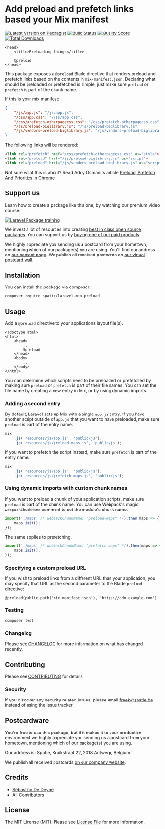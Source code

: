 # Add preload and prefetch links based your Mix manifest

[![Latest Version on Packagist](https://img.shields.io/packagist/v/spatie/laravel-mix-preload.svg?style=flat-square)](https://packagist.org/packages/spatie/laravel-mix-preload)
[![Build Status](https://img.shields.io/travis/spatie/laravel-mix-preload/master.svg?style=flat-square)](https://travis-ci.org/spatie/laravel-mix-preload)
[![Quality Score](https://img.shields.io/scrutinizer/g/spatie/laravel-mix-preload.svg?style=flat-square)](https://scrutinizer-ci.com/g/spatie/laravel-mix-preload)
[![Total Downloads](https://img.shields.io/packagist/dt/spatie/laravel-mix-preload.svg?style=flat-square)](https://packagist.org/packages/spatie/laravel-mix-preload)

```blade
<head>
    <title>Preloading things</title>

    @preload
</head>
```

This package exposes a `@preload` Blade directive that renders preload and prefetch links based on the contents in `mix-manifest.json`. Declaring what should be preloaded or prefetched is simple, just make sure `preload` or `prefetch` is part of the chunk name.

If this is your mix manifest:

```json
{
    "/js/app.js": "/js/app.js",
    "/css/app.css": "/css/app.css",
    "/css/prefetch-otherpagecss.css": "/css/prefetch-otherpagecss.css",
    "/js/preload-biglibrary.js": "/js/preload-biglibrary.js",
    "/js/vendors~preload-biglibrary.js": "/js/vendors~preload-biglibrary.js"
}
```

The following links will be rendered:

```html
<link rel="prefetch" href="/css/prefetch-otherpagecss.css" as="style">
<link rel="preload" href="/js/preload-biglibrary.js" as="script">
<link rel="preload" href="/js/vendors~preload-biglibrary.js" as="script">
```

Not sure what this is about? Read Addy Osmani's article [Preload, Prefetch And Priorities in Chrome](https://medium.com/reloading/preload-prefetch-and-priorities-in-chrome-776165961bbf).

## Support us

Learn how to create a package like this one, by watching our premium video course:

[![Laravel Package training](https://spatie.be/github/package-training.jpg)](https://laravelpackage.training)

We invest a lot of resources into creating [best in class open source packages](https://spatie.be/open-source). You can support us by [buying one of our paid products](https://spatie.be/open-source/support-us).

We highly appreciate you sending us a postcard from your hometown, mentioning which of our package(s) you are using. You'll find our address on [our contact page](https://spatie.be/about-us). We publish all received postcards on [our virtual postcard wall](https://spatie.be/open-source/postcards).

## Installation

You can install the package via composer:

```bash
composer require spatie/laravel-mix-preload
```

## Usage

Add a `@preload` directive to your applications layout file(s).

```blade
<!doctype html>
<html>
    <head>
        ...
        @preload
    </head>
    <body>
        ...
    </body>
</html>
```

You can determine which scripts need to be preloaded or prefetched by making sure `preload` or `prefetch` is part of their file names. You can set the file name by creating a new entry in Mix, or by using dynamic imports.

### Adding a second entry

By default, Laravel sets up Mix with a single `app.js` entry. If you have another script outside of `app.js` that you want to have preloaded, make sure `preload` is part of the entry name.

```js
mix
    .js('resources/js/app.js', 'public/js');
    .js('resources/js/preload-maps.js', 'public/js');
```

If you want to prefetch the script instead, make sure `prefetch` is part of the entry name.

```js
mix
    .js('resources/js/app.js', 'public/js');
    .js('resources/js/prefetch-maps.js', 'public/js');
```

### Using dynamic imports with custom chunk names

If you want to preload a chunk of your application scripts, make sure `preload` is part of the chunk name. You can use Webpack's magic `webpackChunkName` comment to set the module's chunk name.

```js
import('./maps' /* webpackChunkName: "preload-maps" */).then(maps => {
    maps.init();
});
```

The same applies to prefetching.

```js
import('./maps' /* webpackChunkName: "prefetch-maps" */).then(maps => {
    maps.init();
});
```

### Specifying a custom preload URL

If you wish to preload links from a different URL than your application, you may specify that URL as the second parameter to the Blade `preload` directive:

```
@preload(public_path('mix-manifest.json'), 'https://cdn.example.com')
```

### Testing

``` bash
composer test
```

### Changelog

Please see [CHANGELOG](CHANGELOG.md) for more information on what has changed recently.

## Contributing

Please see [CONTRIBUTING](CONTRIBUTING.md) for details.

### Security

If you discover any security related issues, please email freek@spatie.be instead of using the issue tracker.

## Postcardware

You're free to use this package, but if it makes it to your production environment we highly appreciate you sending us a postcard from your hometown, mentioning which of our package(s) you are using.

Our address is: Spatie, Kruikstraat 22, 2018 Antwerp, Belgium.

We publish all received postcards [on our company website](https://spatie.be/en/opensource/postcards).

## Credits

- [Sebastian De Deyne](https://github.com/sebastiandedeyne)
- [All Contributors](../../contributors)

## License

The MIT License (MIT). Please see [License File](LICENSE.md) for more information.
